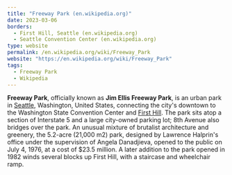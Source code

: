 ```yaml
---
title: "Freeway Park (en.wikipedia.org)"
date: 2023-03-06
borders:
  - First Hill, Seattle (en.wikipedia.org)
  - Seattle Convention Center (en.wikipedia.org)
type: website
permalink: /en.wikipedia.org/wiki/Freeway_Park
website: "https://en.wikipedia.org/wiki/Freeway_Park"
tags:
  - Freeway Park
  - Wikipedia
---
```

**Freeway Park**, officially known as **Jim Ellis Freeway Park**, is an urban park in [Seattle](/en.wikipedia.org/wiki/Seattle), Washington, United States, connecting the city's downtown to the Washington State Convention Center and [First Hill](/en.wikipedia.org/wiki/First_Hill,_Seattle). The park sits atop a section of Interstate 5 and a large city-owned parking lot; 8th Avenue also bridges over the park. An unusual mixture of brutalist architecture and greenery, the 5.2-acre (21,000 m2) park, designed by Lawrence Halprin's office under the supervision of Angela Danadjieva, opened to the public on July 4, 1976, at a cost of $23.5 million. A later addition to the park opened in 1982 winds several blocks up First Hill, with a staircase and wheelchair ramp.